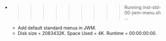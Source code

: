 * >>>>>>>>> Running inst-std-00-jwm-menu.sh ...
  * Add default standard menus in JWM.
  * Disk size = 2083432K. Space Used = 4K. Runtime = 00:00:00:00.
